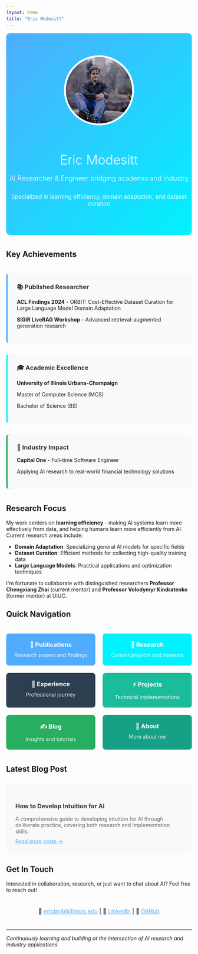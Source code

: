 ```yaml
---
layout: home
title: "Eric Modesitt"
---
```


<div class="hero-section" style="text-align: center; padding: 60px 0; background: linear-gradient(135deg, #4facfe 0%, #00f2fe 100%); color: white; margin-bottom: 40px; border-radius: 10px;">
  <img src="/assets/images/eric-profile.jpg" alt="Eric Modesitt" style="width: 180px; height: 180px; border-radius: 50%; border: 5px solid white; margin-bottom: 20px; object-fit: cover;">
  <h1 style="font-size: 2.5em; margin-bottom: 10px; font-weight: 300;">Eric Modesitt</h1>
  <p style="font-size: 1.3em; margin-bottom: 30px; font-weight: 300;">AI Researcher & Engineer bridging academia and industry</p>
  <p style="font-size: 1.1em; opacity: 0.9;">Specialized in learning efficiency, domain adaptation, and dataset curation</p>
</div>

## Key Achievements

<div style="display: grid; grid-template-columns: repeat(auto-fit, minmax(300px, 1fr)); gap: 30px; margin: 40px 0;">
  <div style="background: #f8f9fa; padding: 25px; border-radius: 8px; border-left: 4px solid #4facfe;">
    <h3 style="color: #333; margin-top: 0;">📚 Published Researcher</h3>
    <p><strong>ACL Findings 2024</strong> - ORBIT: Cost-Effective Dataset Curation for Large Language Model Domain Adaptation</p>
    <p><strong>SIGIR LiveRAG Workshop</strong> - Advanced retrieval-augmented generation research</p>
  </div>
  
  <div style="background: #f8f9fa; padding: 25px; border-radius: 8px; border-left: 4px solid #00f2fe;">
    <h3 style="color: #333; margin-top: 0;">🎓 Academic Excellence</h3>
    <p><strong>University of Illinois Urbana-Champaign</strong></p>
    <p>Master of Computer Science (MCS)</p>
    <p>Bachelor of Science (BS)</p>
  </div>
  
  <div style="background: #f8f9fa; padding: 25px; border-radius: 8px; border-left: 4px solid #27ae60;">
    <h3 style="color: #333; margin-top: 0;">💼 Industry Impact</h3>
    <p><strong>Capital One</strong> - Full-time Software Engineer</p>
    <p>Applying AI research to real-world financial technology solutions</p>
  </div>
</div>

## Research Focus

My work centers on **learning efficiency** - making AI systems learn more effectively from data, and helping humans learn more efficiently from AI. Current research areas include:

- **Domain Adaptation**: Specializing general AI models for specific fields
- **Dataset Curation**: Efficient methods for collecting high-quality training data
- **Large Language Models**: Practical applications and optimization techniques

I'm fortunate to collaborate with distinguished researchers **Professor Chengxiang Zhai** (current mentor) and **Professor Volodymyr Kindratenko** (former mentor) at UIUC.

## Quick Navigation

<div style="display: grid; grid-template-columns: repeat(auto-fit, minmax(200px, 1fr)); gap: 20px; margin: 40px 0;">
  <a href="/publications" style="display: block; padding: 20px; background: #4facfe; color: white; text-decoration: none; border-radius: 8px; text-align: center; transition: transform 0.2s;" onmouseover="this.style.transform='translateY(-2px)'" onmouseout="this.style.transform='translateY(0)'">
    <h3 style="margin: 0 0 10px 0;">📄 Publications</h3>
    <p style="margin: 0; opacity: 0.9;">Research papers and findings</p>
  </a>
  
  <a href="/research" style="display: block; padding: 20px; background: #00f2fe; color: white; text-decoration: none; border-radius: 8px; text-align: center; transition: transform 0.2s;" onmouseover="this.style.transform='translateY(-2px)'" onmouseout="this.style.transform='translateY(0)'">
    <h3 style="margin: 0 0 10px 0;">🔬 Research</h3>
    <p style="margin: 0; opacity: 0.9;">Current projects and interests</p>
  </a>
  
  <a href="/experience" style="display: block; padding: 20px; background: #2c3e50; color: white; text-decoration: none; border-radius: 8px; text-align: center; transition: transform 0.2s;" onmouseover="this.style.transform='translateY(-2px)'" onmouseout="this.style.transform='translateY(0)'">
    <h3 style="margin: 0 0 10px 0;">💼 Experience</h3>
    <p style="margin: 0; opacity: 0.9;">Professional journey</p>
  </a>
  
  <a href="/projects" style="display: block; padding: 20px; background: #1abc9c; color: white; text-decoration: none; border-radius: 8px; text-align: center; transition: transform 0.2s;" onmouseover="this.style.transform='translateY(-2px)'" onmouseout="this.style.transform='translateY(0)'">
    <h3 style="margin: 0 0 10px 0;">⚡ Projects</h3>
    <p style="margin: 0; opacity: 0.9;">Technical implementations</p>
  </a>
  
  <a href="/blog" style="display: block; padding: 20px; background: #27ae60; color: white; text-decoration: none; border-radius: 8px; text-align: center; transition: transform 0.2s;" onmouseover="this.style.transform='translateY(-2px)'" onmouseout="this.style.transform='translateY(0)'">
    <h3 style="margin: 0 0 10px 0;">✍️ Blog</h3>
    <p style="margin: 0; opacity: 0.9;">Insights and tutorials</p>
  </a>
  
  <a href="/about" style="display: block; padding: 20px; background: #16a085; color: white; text-decoration: none; border-radius: 8px; text-align: center; transition: transform 0.2s;" onmouseover="this.style.transform='translateY(-2px)'" onmouseout="this.style.transform='translateY(0)'">
    <h3 style="margin: 0 0 10px 0;">👋 About</h3>
    <p style="margin: 0; opacity: 0.9;">More about me</p>
  </a>
</div>

## Latest Blog Post

<div style="background: #f8f9fa; padding: 25px; border-radius: 8px; margin: 30px 0;">
  <h3><a href="{% post_url 2025-03-08-how-to-learn-ai-scratch %}" style="color: #333; text-decoration: none;">How to Develop Intuition for AI</a></h3>
  <p style="color: #666; margin: 10px 0;">A comprehensive guide to developing intuition for AI through deliberate practice, covering both research and implementation skills.</p>
  <p style="margin: 0;"><a href="/blog" style="color: #4facfe;">Read more posts →</a></p>
</div>

## Get In Touch

Interested in collaboration, research, or just want to chat about AI? Feel free to reach out!

<div style="text-align: center; margin: 40px 0;">
  <p style="font-size: 1.1em;">
    📧 <a href="mailto:ericjm4@illinois.edu" style="color: #4facfe;">ericjm4@illinois.edu</a> | 
    💼 <a href="https://linkedin.com/in/ericmodesitt" style="color: #4facfe;">LinkedIn</a> | 
    🐙 <a href="https://github.com/ModeEric" style="color: #4facfe;">GitHub</a>
  </p>
</div>

---
*Continuously learning and building at the intersection of AI research and industry applications*